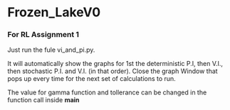 # Frozen_LakeV0
### For RL Assignment 1
Just run the fule vi_and_pi.py.

It will automatically show the graphs for 1st the deterministic P.I, then V.I., then stochastic P.I. and V.I. (in that order).
Close the graph Window that pops up every time for the next set of calculations to run.

The value for gamma function and tollerance can be changed in the function call inside __main__

